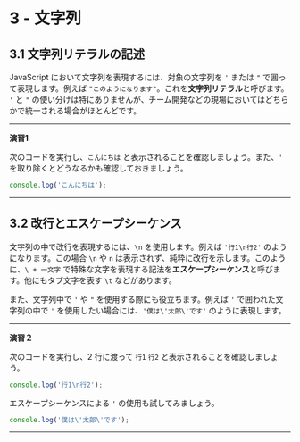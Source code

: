 # 3 - 文字列
## 3.1 文字列リテラルの記述
JavaScript において文字列を表現するには、対象の文字列を `'` または `"` で囲って表現します。例えば `"このようになります"`。これを**文字列リテラル**と呼びます。 `'` と `"` の使い分けは特にありませんが、チーム開発などの現場においてはどちらかで統一される場合がほとんどです。

---
**演習1**  

次のコードを実行し、`こんにちは` と表示されることを確認しましょう。また、`'` を取り除くとどうなるかも確認しておきましょう。

```javascript
console.log('こんにちは');
```

---

## 3.2 改行とエスケープシーケンス
文字列の中で改行を表現するには、`\n` を使用します。例えば `'行1\n行2'` のようになります。この場合 `\n` や `n` は表示されず、純粋に改行を示します。このように、`\ + 一文字` で特殊な文字を表現する記法を**エスケープシーケンス**と呼びます。他にもタブ文字を表す `\t` などがあります。

また、文字列中で `'` や `"` を使用する際にも役立ちます。例えば `'` で囲われた文字列の中で `'` を使用したい場合には、`'僕は\'太郎\'です'` のように表現します。

---
**演習２**  

次のコードを実行し、2 行に渡って `行1` `行2` と表示されることを確認しましょう。  

```javascript
console.log('行1\n行2');
```

エスケープシーケンスによる `'` の使用も試してみましょう。

```javascript
console.log('僕は\'太郎\'です');
```

---